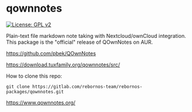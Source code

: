 # qownnotes

[![License: GPL v2](https://img.shields.io/badge/License-GPL%20v2-blue.svg)](https://img.shields.io/badge/License-GPL%20v2-blue.svg)

Plain-text file markdown note taking with Nextcloud/ownCloud integration. This package is the "official" release of QOwnNotes on AUR.

https://github.com/pbek/QOwnNotes

https://download.tuxfamily.org/qownnotes/src/

How to clone this repo:

```
git clone https://gitlab.com/rebornos-team/rebornos-packages/qownnotes.git
```

https://www.qownnotes.org/

